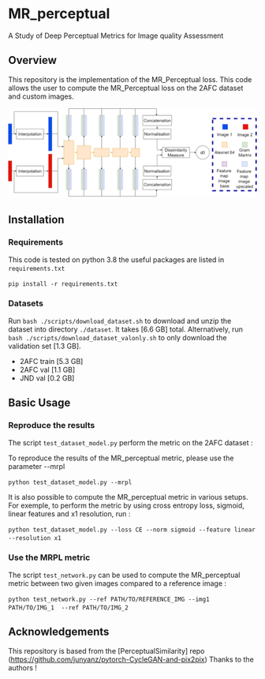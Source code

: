 # MR_perceptual
A Study of Deep Perceptual Metrics for Image quality Assessment

## Overview

This repository is the implementation of the MR_Perceptual loss. This code allows the user to compute the MR_Perceptual loss on the 2AFC dataset and custom images. 

![Alt text](imgs/Diagramme_explication_perceptual_1_v4_square.png?raw=true "Title")

## Installation

### Requirements

This code is tested on python 3.8 the useful packages are listed in `requirements.txt`

`pip install -r requirements.txt`

### Datasets

Run `bash ./scripts/download_dataset.sh` to download and unzip the dataset into directory `./dataset`. It takes [6.6 GB] total. Alternatively, run `bash ./scripts/download_dataset_valonly.sh` to only download the validation set [1.3 GB].
- 2AFC train [5.3 GB]
- 2AFC val [1.1 GB]
- JND val [0.2 GB]  

## Basic Usage 

### Reproduce the results

The script `test_dataset_model.py` perform the metric on the 2AFC dataset :

To reproduce the results of the MR_perceptual metric, please use the parameter --mrpl

`python test_dataset_model.py --mrpl`

It is also possible to compute the MR_perceptual metric in various setups. For exemple, to perform the metric by using cross entropy loss, sigmoid, linear features and x1 resolution, run :

`python test_dataset_model.py --loss CE --norm sigmoid --feature linear --resolution x1`

### Use the MRPL metric

The script `test_network.py` can be used to compute the MR_perceptual metric between two given images compared to a reference image :

`python test_network.py --ref PATH/TO/REFERENCE_IMG --img1 PATH/TO/IMG_1  --ref PATH/TO/IMG_2 `

## Acknowledgements

This repository is based from the [PerceptualSimilarity] repo (https://github.com/junyanz/pytorch-CycleGAN-and-pix2pix) Thanks to the authors ! 

